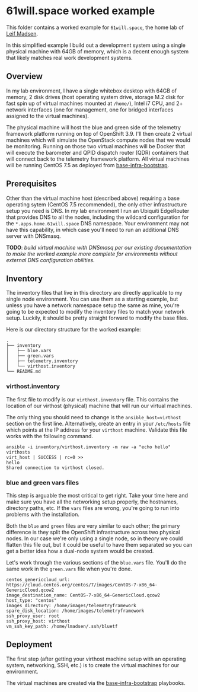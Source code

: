 # 61will.space worked example

This folder contains a worked example for `61will.space`, the home lab of [Leif
Madsen](http://blog.leifmadsen.com/).

In this simplified example I build out a development system using a single
physical machine with 64GB of memory, which is a decent enough system that
likely matches real work development systems.

## Overview

In my lab environment, I have a single whitebox desktop with 64GB of memory, 2
disk drives (host operating system drive, storage M.2 disk for fast spin up of
virtual machines mounted at `/home/`), Intel i7 CPU, and 2+ network interfaces
(one for management, one for bridged interfaces assigned to the virtual
machines).

The physical machine will host the blue and green side of the telemetry
framework platform running on top of OpenShift 3.9. I'll then create 2 virtual
machines which will simulate the OpenStack compute nodes that we would be
monitoring. Running on those two virtual machines will be Docker that will
execute the barometer and QPID dispatch router (QDR) containers that will
connect back to the telemetry framework platform. All virtual machines will be
running CentOS 7.5 as deployed from
[base-infra-bootstrap](https://github.com/redhat-nfvpe/base-infra-bootstrap).

## Prerequisites

Other than the virtual machine host (described above) requiring a base
operating sytem (CentOS 7.5 recommended), the only other infrastructure setup
you need is DNS. In my lab environment I run an Ubiquiti EdgeRouter that
provides DNS to all the nodes, including the wildcard configuration for the
`*.apps.home.61will.space` DNS namespace. Your environment may not have this
capability, in which case you'll need to run an additional DNS server with
DNSmasq.

**TODO**: _build virtual machine with DNSmasq per our existing documentation to
make the worked example more complete for environments without external DNS
configuration abilities._

## Inventory

The inventory files that live in this directory are directly applicable to my
single node environment. You can use them as a starting example, but unless you
have a network namespace setup the same as mine, you're going to be expected to
modify the inventory files to match your network setup. Luckily, it should be
pretty straight forward to modify the base files.

Here is our directory structure for the worked example:

    .
    ├── inventory
    │   ├── blue.vars
    │   ├── green.vars
    │   ├── telemetry.inventory
    │   └── virthost.inventory
    └── README.md

### virthost.inventory

The first file to modify is our `virthost.inventory` file. This contains the
location of our virthost (physical) machine that will run our virtual machines.

The only thing you should need to change is the `ansible_host=virthost` section
on the first line. Alternatively, create an entry in your `/etc/hosts` file
which points at the IP address for your `virthost` machine. Validate this file
works with the following command.

    ansible -i inventory/virthost.inventory -m raw -a "echo hello" virthosts
    virt_host | SUCCESS | rc=0 >>
    hello
    Shared connection to virthost closed.

### blue and green vars files

This step is arguable the most critical to get right. Take your time here and
make sure you have all the networking setup properly, the hostnames, directory
paths, etc. If the `vars` files are wrong, you're going to run into problems
with the installation.

Both the `blue` and `green` files are very similar to each other; the primary
difference is they split the OpenShift infrastructure across two physical
nodes. In our case we're only using a single node, so in theory we could
flatten this file out, but it could be useful to have them separated so you can
get a better idea how a dual-node system would be created.

Let's work through the various sections of the `blue.vars` file. You'll do the
same work in the `green.vars` file when you're done.

    centos_genericcloud_url: https://cloud.centos.org/centos/7/images/CentOS-7-x86_64-GenericCloud.qcow2
    image_destination_name: CentOS-7-x86_64-GenericCloud.qcow2
    host_type: "centos"
    images_directory: /home/images/telemetryframework
    spare_disk_location: /home/images/telemetryframework
    ssh_proxy_user: root
    ssh_proxy_host: virthost
    vm_ssh_key_path: /home/lmadsen/.ssh/bluetf

## Deployment

The first step (after getting your virthost machine setup with an operating
system, networking, SSH, etc.) is to create the virtual machines for our
environment.

The virtual machines are created via the
[base-infra-bootstrap](https://github.com/redhat-nfvpe/base-infra-bootstrap)
playbooks. 
